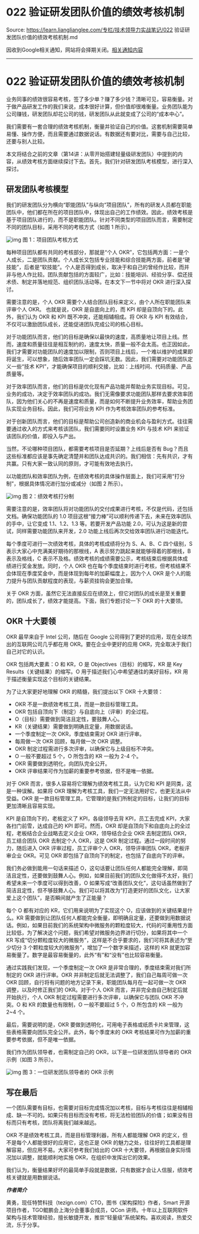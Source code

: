 # 022 验证研发团队价值的绩效考核机制 

Source: https://learn.lianglianglee.com/专栏/技术领导力实战笔记/022 验证研发团队价值的绩效考核机制.md

因收到Google相关通知，网站将会择期关闭。[相关通知内容](https://lumendatabase.org/notices/44265620)

---

# 022 验证研发团队价值的绩效考核机制

业务同事的绩效很容易考核，签了多少单？赚了多少钱？清晰可见，容易衡量。对于做产品研发工作的我们来说，成本很好计算，但价值却很难衡量。业务团队能为公司赚钱，研发团队却花公司的钱，研发团队从此就变成了公司的“成本中心”。

我们需要有一套合理的绩效考核机制，衡量并验证自己的价值。这套机制需要简单易懂、操作方便，而且需要通过数据说话。有数据还有要对比，需要与自己比较，还要与别人比较。

本文将结合之前的文章（第14讲：从零开始搭建轻量级研发团队）中提到的内容，从绩效考核方面继续探讨下去。首先，我们针对研发团队考核模型，进行深入探讨。

## 研发团队考核模型

我们的研发团队分为横向“职能团队”与纵向“项目团队”，所有的研发人员都在职能团队中，他们都在所在的项目团队中，体现出自己的工作绩效。因此，绩效考核是基于项目团队进行的，而不是职能团队。针对不同类型的项目团队而言，需要制定不同的团队目标，采用不同的考核方式（如图 1 所示）。

![img](assets/0dbe6aa3bf6e9019987769ac6dacd470.png)
图 1：项目团队考核方式

每种项目团队都有共同的考核部分，那就是“个人 OKR”，它包括两方面：一是个人成长，二是团队贡献。个人成长又包括专业技能和综合技能两方面，前者是“硬技能”，后者是“软技能”。个人是否得到成长，取决于和自己的曾经作比较，而并非与他人作比较。团队贡献包括的方面较广，比如：技能培训、经验分享、偿还技术债、制定并落地规范、组织团队活动等。在本文下一节中将对 OKR 进行深入探讨。

需要注意的是，个人 OKR 需要个人结合团队目标来定义，由个人所在职能团队来评审个人 OKR。 也就是说，OKR 是自底向上的，而 KPI 却是自顶向下的。此外，我们认为 OKR 和 KPI 既不冲突，还能相辅相成。将 OKR 与 KPI 有效结合，不仅可以激励团队成长，还能促进团队完成公司的核心目标。

对于功能团队而言，他们的目标是确保以最快的速度，高质量地让项目上线。然而，速度和质量往往是相互制约的，速度太快，质量一般不会太高。也正因如此，我们才需要对功能团队的速度加以限制，否则项目上线后，一个难以维护的成果即将诞生，可以想象，随后效率团队一定会踩坑无数。因此，我们需要对功能团队定义一些“技术 KPI”，才能确保项目的顺利交接，比如：上线时间、代码质量、产品质量等。

对于效率团队而言，他们的目标是优化现有产品功能并帮助业务实现目标。可见，业务的成功，决定于效率团队的成功。我们无需像要求功能团队那样去要求效率团队，因为他们关心的不再是速度和质量，而是如何不断提升业务效率，帮助业务团队实现业务目标。因此，我们可将业务 KPI 作为考核效率团队的参考标准。

对于创新团队而言，他们的目标是帮助公司创造新的商业机会与盈利方式。往往需要通过收入的方式来考核该团队，我们需要同时设置业务 KPI 与技术 KPI 来验证该团队的价值，即投入与产出。

当然，不论哪种项目团队，都需要考核项目是否延期？上线后是否有 Bug？而且这些标准都应该是事先确定清楚并和团队达成共识的。我们相信：先有共识，才有共赢。只有大家一致认同的原则，才可能有效地去执行。

以功能团队和效率团队为例，在绩效考核的具体操作层面上，我们可采用“打分制”，根据具体情况进行加分或减分（如图 2 所示）。

![img](assets/7b1b0383366fd47ca2fbcf65c8862c7a.png)
图 2：绩效考核打分制

需要注意的是，效率团队将对功能团队的交付成果进行考核，不仅是代码，还包括文档。确保功能团队的 1.0 项目这根“接力棒”可以顺利传递下去，未来在效率团队的手中，让它变成 1.1、1.2、1.3 等。若要开发产品功能 2.0，可认为这是新的尝试，同样需要功能团队来开发，2.0 功能上线后再次交给效率团队进行功能迭代。

每个季度可进行一次绩效考核，具体的考核成绩将分为 S、A、B、C 四个级别，S 表示大家心中充满美好期待的那根线，A 表示努力跳起来就能够得着的那根线，B 表示及格线，C 表示不及格。绩效考核的成绩需要公示，考核结束后根据具体成绩进行奖金发放。同时，个人 OKR 也在每个季度结束时进行考核，但考核结果不会体现在季度奖金中，而是体现到每年的加薪幅度上，因为个人 OKR 是个人的能力提升与团队贡献程度的表现，与薪资挂钩会更加合理。

关于 OKR 方面，虽然它无法直接反应在绩效上，但它对团队的成长是至关重要的，团队成长了，绩效才能提高。下面，我们专题讨论一下 OKR 的十大要领。

## OKR 十大要领

OKR 最早来自于 Intel 公司，随后在 Google 公司得到了更好的应用，现在全球杰出的互联网公司几乎都在用 OKR。要在企业中更好的应用 OKR，完全取决于我们自己对它的认识。

OKR 包括两大要素：O 和 KR，O 是 Objectives（目标）的缩写，KR 是 Key Results（关键结果）的缩写。O 用于描述我们心中希望通往的美好目标，KR 用于描述衡量实现这个目标的关键结果。

为了让大家更好地理解 OKR 的精髓，我们提出以下 OKR 十大要领：

* OKR 不是一款绩效考核工具，而是一款目标管理工具。
* OKR 包括自顶向下（制定）与自底向上（评审）的全过程。
* O（目标）需要做到简洁且定性，要鼓舞人心。
* KR（关键结果）需要做到明确且定量，用数据说话。
* 一个季度制定一次 OKR，季度结束需对 OKR 进行评审。
* 每周做一次 OKR 回顾，每月做一次 OKR 调整。
* OKR 制定过程需进行多次评审，以确保它与上级目标不冲突。
* O 一般不要超过 5 个，O 所包含的 KR 一般为 2-4 个。
* OKR 需要做到透明化，向团队完全公开。
* OKR 评审结果可作为加薪的重要参考依据，但不是唯一依据。

对于 OKR 而言，很多人容易将它理解为绩效考核工具，认为它和 KPI 是同类，这是一种误解。如果将 OKR 理解为考核工具，我们一定无法用好它，也更无法从中受益。OKR 是一款目标管理工具，它管理的是我们所制定的目标，让我们的目标更加清晰且容易实现。

KPI 是自顶向下的，老板定义了 KPI，各级领导去背 KPI，员工去完成 KPI，大家各扫门前雪，达成自己的 KPI 即可。然而，OKR 却是自顶向下和自底向上的全过程，老板结合企业战略去定义企业 OKR，领导结合企业 OKR 去制定团队 OKR，员工结合团队 OKR 去制定个人 OKR，这是 OKR 制定过程。通过一段时间的努力，随后进入 OKR 评审过程，员工评审个人 OKR，领导评审团队 OKR，老板评审企业 OKR。可见 OKR 即包括了自顶向下的制定，也包括了自底向下的评审。

我们务必做到能用一句话来描述 O，这句话要让团队任何人都能完全理解，即简洁且定性，还要做到鼓舞人心。例如，如果目前我们的团队文化做得不太好，我们希望未来一个季度可以得到改善，O 如果写成“改善团队文化”，这句话虽然做到了简洁且定性，但不够鼓舞人心。我们可以将其改为“打造更好的团队文化，让大家爱上这个团队”，是否瞬间就产生了正能量？

每个 O 都有对应的 KR，它们用来说明为了实现这个 O，应该做到的关键结果是什么。KR 需要做到让团队任何人都能完全衡量，即明确且定量，还要做到用数据说话。例如，如果目前我们的系统架构中微服务的颗粒度较大，代码的可重用性方面比较低，为了解决这个问题，我们希望对微服务边界进行切分，如果将其中一个 KR 写成“切分颗粒度较大的微服务”，这样是不合乎要求的，我们可将其表述为“至少切分 3 个颗粒度较大的微服务”，增加了一个数字来描述，这样的 KR 就更加容易衡量了。数字是最容易衡量的，此外“有”和“没有”也比较容易衡量。

通过实践我们发现，一个季度制定一次 OKR 是非常合理的，季度结束需对我们所制定的 OKR 进行评审。OKR 并非制定后就无法调整了，我们自己每周可做一次 OKR 回顾，自行将有问题的地方记录下来，职能团队每月在一起可做一次 OKR 调整，以及时修正我们的 OKR。对于个人 OKR 而言，并非完全由自己制定后就开始执行，个人 OKR 制定过程需要进行多次评审，以确保它与团队 OKR 不冲突。O 和 KR 的数量也有限制，O 一般不要超过 5 个，O 所包含的 KR 一般为 2~4 个。

最后，需要说明的是，OKR 要做到透明化，可用电子表格或纸质卡片来管理，这些表格需要向团队完全公开。此外，每个季度末的 OKR 考核结果可作为加薪的重要参考依据，但不是唯一依据。

我们作为团队领导者，也需制定自己的 OKR，以下是一位研发团队领导者的 OKR 示例（如图 3 所示）。

![img](assets/b888d7ad5d1f701f78be4693709a6e6c.png)
图 3：一位研发团队领导者的 OKR 示例

## 写在最后

一个团队需要有目标，也需要对目标完成情况加以考核，目标与考核往往是相辅相成、缺一不可的。如果只有目标而没有考核，将无法检验团队的价值；如果没有目标而只有考核，团队将离我们越来越远。

OKR 不是绩效考核工具，而是目标管理利器，所有人都能理解 OKR 的定义，但不是每个人都能很好的应用它，这也正是 OKR 的魅力之处，往往好的工具都是理解容易，但应用不易。大家可参考我们给出的 OKR 十大要领，再根据自身实际情况加以调整，就能顺利地实施 OKR，在组织中发挥出它的效果。

我们认为，衡量结果好坏的最简单手段就是数据，只有数据才会让人信服，绩效考核关键就是用数据说话。

***作者简介***

黄勇，现任特赞科技（tezign.com）CTO，图书《架构探险》作者，Smart 开源项目作者，TGO鲲鹏会上海分会董事会成员，QCon 讲师。十年以上互联网软件架构与技术管理经验，擅长敏捷开发，推崇“轻量级”系统架构。喜欢阅读，热爱交流，乐于分享。